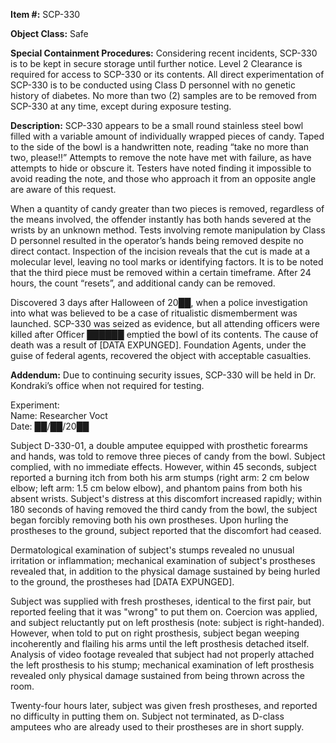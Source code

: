 **Item #:** SCP-330

**Object Class:** Safe

**Special Containment Procedures:** Considering recent incidents, SCP-330 is to be kept in secure storage until further notice. Level 2 Clearance is required for access to SCP-330 or its contents. All direct experimentation of SCP-330 is to be conducted using Class D personnel with no genetic history of diabetes. No more than two (2) samples are to be removed from SCP-330 at any time, except during exposure testing.

**Description:** SCP-330 appears to be a small round stainless steel bowl filled with a variable amount of individually wrapped pieces of candy. Taped to the side of the bowl is a handwritten note, reading “take no more than two, please!!” Attempts to remove the note have met with failure, as have attempts to hide or obscure it. Testers have noted finding it impossible to avoid reading the note, and those who approach it from an opposite angle are aware of this request.

When a quantity of candy greater than two pieces is removed, regardless of the means involved, the offender instantly has both hands severed at the wrists by an unknown method. Tests involving remote manipulation by Class D personnel resulted in the operator’s hands being removed despite no direct contact. Inspection of the incision reveals that the cut is made at a molecular level, leaving no tool marks or identifying factors. It is to be noted that the third piece must be removed within a certain timeframe. After 24 hours, the count “resets”, and additional candy can be removed.

Discovered 3 days after Halloween of 20██, when a police investigation into what was believed to be a case of ritualistic dismemberment was launched. SCP-330 was seized as evidence, but all attending officers were killed after Officer ██████ emptied the bowl of its contents. The cause of death was a result of \[DATA EXPUNGED\]. Foundation Agents, under the guise of federal agents, recovered the object with acceptable casualties.

**Addendum:** Due to continuing security issues, SCP-330 will be held in Dr. Kondraki’s office when not required for testing.

Experiment:  
Name: Researcher Voct  
Date: ██/██/20██

Subject D-330-01, a double amputee equipped with prosthetic forearms and hands, was told to remove three pieces of candy from the bowl. Subject complied, with no immediate effects. However, within 45 seconds, subject reported a burning itch from both his arm stumps (right arm: 2 cm below elbow; left arm: 1.5 cm below elbow), and phantom pains from both his absent wrists. Subject's distress at this discomfort increased rapidly; within 180 seconds of having removed the third candy from the bowl, the subject began forcibly removing both his own prostheses. Upon hurling the prostheses to the ground, subject reported that the discomfort had ceased.

Dermatological examination of subject's stumps revealed no unusual irritation or inflammation; mechanical examination of subject's prostheses revealed that, in addition to the physical damage sustained by being hurled to the ground, the prostheses had \[DATA EXPUNGED\].

Subject was supplied with fresh prostheses, identical to the first pair, but reported feeling that it was "wrong" to put them on. Coercion was applied, and subject reluctantly put on left prosthesis (note: subject is right-handed). However, when told to put on right prosthesis, subject began weeping incoherently and flailing his arms until the left prosthesis detached itself. Analysis of video footage revealed that subject had not properly attached the left prosthesis to his stump; mechanical examination of left prosthesis revealed only physical damage sustained from being thrown across the room.

Twenty-four hours later, subject was given fresh prostheses, and reported no difficulty in putting them on. Subject not terminated, as D-class amputees who are already used to their prostheses are in short supply.